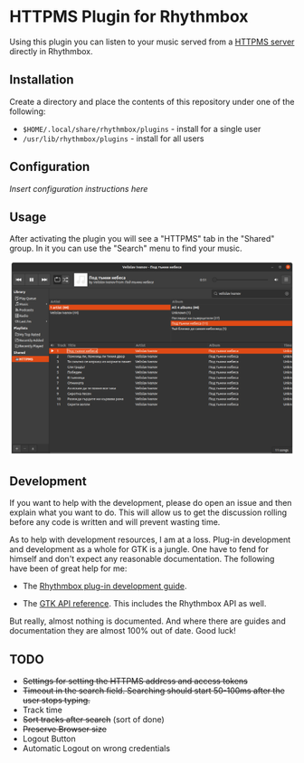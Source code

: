 # HTTPMS Plugin for Rhythmbox

Using this plugin you can listen to your music served from a [HTTPMS server](https://github.com/ironsmile/httpms) directly in Rhythmbox.

## Installation

Create a directory and place the contents of this repository under one of the following:

* `$HOME/.local/share/rhythmbox/plugins` - install for a single user
* `/usr/lib/rhythmbox/plugins` - install for all users

## Configuration

_Insert configuration instructions here_

## Usage

After activating the plugin you will see a "HTTPMS" tab in the "Shared" group. In it you can use the "Search" menu to find your music.

[![Plugin Screenshot](images/screenshot.png)](images/screenshot.png)

## Development

If you want to help with the development, please do open an issue and then explain what you want to do. This will allow us to get the discussion rolling before any code is written and will prevent wasting time.

As to help with development resources, I am at a loss. Plug-in development and development as a whole for GTK is a jungle. One have to fend for himself and don't expect any reasonable documentation. The following have been of great help for me:

* The [Rhythmbox plug-in development guide](https://wiki.gnome.org/Apps/Rhythmbox/Plugins/WritingGuide).

* The [GTK API reference](https://lazka.github.io/pgi-docs/#RB-3.0/classes/Source.html#rb-source-fields). This includes the Rhythmbox API as well.

But really, almost nothing is documented. And where there are guides and documentation they are almost 100% out of date. Good luck!

## TODO

* ~~Settings for setting the HTTPMS address and access tokens~~
* ~~Timeout in the search field. Searching should start 50-100ms after the user stops typing.~~
* Track time
* ~~Sort tracks after search~~ (sort of done)
* ~~Preserve Browser size~~
* Logout Button
* Automatic Logout on wrong credentials
